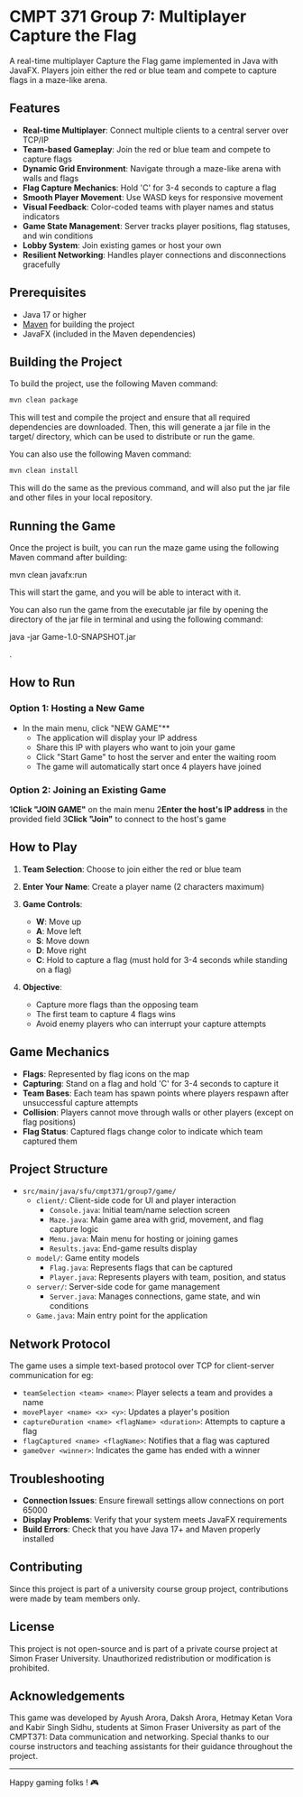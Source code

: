 # CMPT 371 Group 7: Multiplayer Capture the Flag

A real-time multiplayer Capture the Flag game implemented in Java with JavaFX. Players join either the red or blue team and compete to capture flags in a maze-like arena.

## Features

- **Real-time Multiplayer**: Connect multiple clients to a central server over TCP/IP
- **Team-based Gameplay**: Join the red or blue team and compete to capture flags
- **Dynamic Grid Environment**: Navigate through a maze-like arena with walls and flags
- **Flag Capture Mechanics**: Hold 'C' for 3-4 seconds to capture a flag
- **Smooth Player Movement**: Use WASD keys for responsive movement
- **Visual Feedback**: Color-coded teams with player names and status indicators
- **Game State Management**: Server tracks player positions, flag statuses, and win conditions
- **Lobby System**: Join existing games or host your own
- **Resilient Networking**: Handles player connections and disconnections gracefully

## Prerequisites

- Java 17 or higher
- [Maven](https://maven.apache.org) for building the project
- JavaFX (included in the Maven dependencies)


## Building the Project

To build the project, use the following Maven command:
``` bash
mvn clean package
```

This will test and compile the project and ensure that all required dependencies are downloaded. Then, this will generate a jar file in the target/ directory, which can be used to distribute or run the game.


You can also use the following Maven command:

``` bash
mvn clean install
```

This will do the same as the previous command, and will also put the jar file and other files in your local repository.

## Running the Game

Once the project is built, you can run the maze game using the following Maven command after building:

mvn clean javafx:run

This will start the game, and you will be able to interact with it.


You can also run the game from the executable jar file by opening the directory of the jar file in terminal and using the following command:

java -jar Game-1.0-SNAPSHOT.jar



.
## How to Run

### Option 1: Hosting a New Game

- In the main menu, click "NEW GAME"**
   - The application will display your IP address
   - Share this IP with players who want to join your game
   - Click "Start Game" to host the server and enter the waiting room
   - The game will automatically start once 4 players have joined

### Option 2: Joining an Existing Game

1**Click "JOIN GAME"** on the main menu
2**Enter the host's IP address** in the provided field
3**Click "Join"** to connect to the host's game

## How to Play

1. **Team Selection**: Choose to join either the red or blue team
2. **Enter Your Name**: Create a player name (2 characters maximum)
3. **Game Controls**:
   - **W**: Move up
   - **A**: Move left
   - **S**: Move down
   - **D**: Move right
   - **C**: Hold to capture a flag (must hold for 3-4 seconds while standing on a flag)

4. **Objective**:
   - Capture more flags than the opposing team
   - The first team to capture 4 flags wins
   - Avoid enemy players who can interrupt your capture attempts

## Game Mechanics

- **Flags**: Represented by flag icons on the map
- **Capturing**: Stand on a flag and hold 'C' for 3-4 seconds to capture it
- **Team Bases**: Each team has spawn points where players respawn after unsuccessful capture attempts
- **Collision**: Players cannot move through walls or other players (except on flag positions)
- **Flag Status**: Captured flags change color to indicate which team captured them

## Project Structure

- `src/main/java/sfu/cmpt371/group7/game/`
   - `client/`: Client-side code for UI and player interaction
      - `Console.java`: Initial team/name selection screen
      - `Maze.java`: Main game area with grid, movement, and flag capture logic
      - `Menu.java`: Main menu for hosting or joining games
      - `Results.java`: End-game results display
   - `model/`: Game entity models
      - `Flag.java`: Represents flags that can be captured
      - `Player.java`: Represents players with team, position, and status
   - `server/`: Server-side code for game management
      - `Server.java`: Manages connections, game state, and win conditions
   - `Game.java`: Main entry point for the application

## Network Protocol

The game uses a simple text-based protocol over TCP for client-server communication for eg:

- `teamSelection <team> <name>`: Player selects a team and provides a name
- `movePlayer <name> <x> <y>`: Updates a player's position
- `captureDuration <name> <flagName> <duration>`: Attempts to capture a flag
- `flagCaptured <name> <flagName>`: Notifies that a flag was captured
- `gameOver <winner>`: Indicates the game has ended with a winner


## Troubleshooting

- **Connection Issues**: Ensure firewall settings allow connections on port 65000
- **Display Problems**: Verify that your system meets JavaFX requirements
- **Build Errors**: Check that you have Java 17+ and Maven properly installed

## Contributing
Since this project is part of a university course group project, contributions were made by team members only.

## License
This project is not open-source and is part of a private course project at Simon Fraser University. Unauthorized redistribution or modification is prohibited.

## Acknowledgements
This game was developed by Ayush Arora, Daksh Arora, Hetmay Ketan Vora and Kabir Singh Sidhu,
students at Simon Fraser University as part of the CMPT371: Data communication and networking. Special thanks to our course instructors and teaching assistants for their guidance throughout the project.


--- 

Happy gaming folks ! 🎮
```